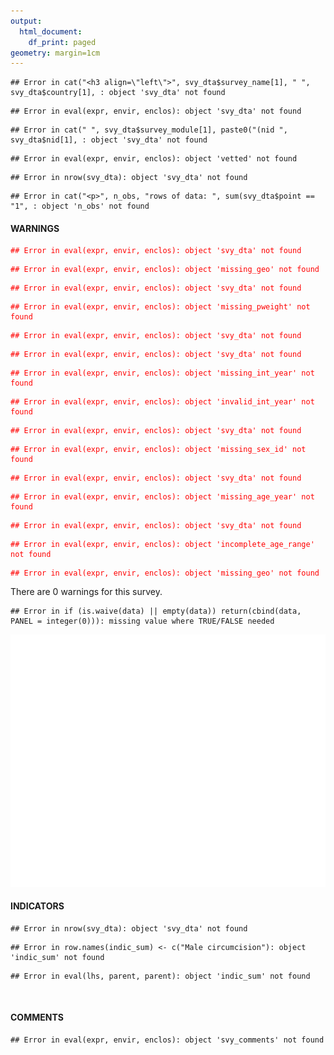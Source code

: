 ```yaml
---
output:
  html_document:
    df_print: paged
geometry: margin=1cm
---
```




```
## Error in cat("<h3 align=\"left\">", svy_dta$survey_name[1], " ", svy_dta$country[1], : object 'svy_dta' not found
```

```
## Error in eval(expr, envir, enclos): object 'svy_dta' not found
```

```
## Error in cat(" ", svy_dta$survey_module[1], paste0("(nid ", svy_dta$nid[1], : object 'svy_dta' not found
```

```
## Error in eval(expr, envir, enclos): object 'vetted' not found
```



```
## Error in nrow(svy_dta): object 'svy_dta' not found
```

```
## Error in cat("<p>", n_obs, "rows of data: ", sum(svy_dta$point == "1", : object 'n_obs' not found
```

<h4 align="left">WARNINGS</h4>

<span style="color:red">

```
## Error in eval(expr, envir, enclos): object 'svy_dta' not found
```

```
## Error in eval(expr, envir, enclos): object 'missing_geo' not found
```

```
## Error in eval(expr, envir, enclos): object 'svy_dta' not found
```

```
## Error in eval(expr, envir, enclos): object 'missing_pweight' not found
```

```
## Error in eval(expr, envir, enclos): object 'svy_dta' not found
```

```
## Error in eval(expr, envir, enclos): object 'svy_dta' not found
```

```
## Error in eval(expr, envir, enclos): object 'missing_int_year' not found
```

```
## Error in eval(expr, envir, enclos): object 'invalid_int_year' not found
```

```
## Error in eval(expr, envir, enclos): object 'svy_dta' not found
```

```
## Error in eval(expr, envir, enclos): object 'missing_sex_id' not found
```

```
## Error in eval(expr, envir, enclos): object 'svy_dta' not found
```

```
## Error in eval(expr, envir, enclos): object 'missing_age_year' not found
```

```
## Error in eval(expr, envir, enclos): object 'svy_dta' not found
```

```
## Error in eval(expr, envir, enclos): object 'incomplete_age_range' not found
```

```
## Error in eval(expr, envir, enclos): object 'missing_geo' not found
```
</span>

There are 0 warnings for this survey. 


```
## Error in if (is.waive(data) || empty(data)) return(cbind(data, PANEL = integer(0))): missing value where TRUE/FALSE needed
```

![plot of chunk unnamed-chunk-5](figure/unnamed-chunk-5-1.png)
 
<h4 align="left">INDICATORS</h4>

```
## Error in nrow(svy_dta): object 'svy_dta' not found
```

```
## Error in row.names(indic_sum) <- c("Male circumcision"): object 'indic_sum' not found
```

```
## Error in eval(lhs, parent, parent): object 'indic_sum' not found
```
<br>
<h4 align="left">COMMENTS</h4>

```
## Error in eval(expr, envir, enclos): object 'svy_comments' not found
```
